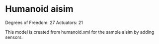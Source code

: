 Humanoid aisim
==============

Degrees of Freedom: 27
Actuators: 21

This model is created from humanoid.xml for the sample aisim by adding sensors.
